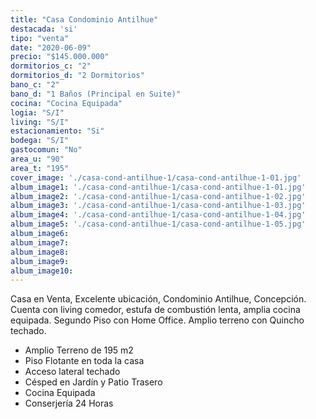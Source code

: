 ```yaml
---
title: "Casa Condominio Antilhue"
destacada: 'si'
tipo: "venta"
date: "2020-06-09"
precio: "$145.000.000"
dormitorios_c: "2"
dormitorios_d: "2 Dormitorios"
bano_c: "2"
bano_d: "1 Baños (Principal en Suite)"
cocina: "Cocina Equipada"
logia: "S/I"
living: "S/I"
estacionamiento: "Si"
bodega: "S/I"
gastocomun: "No"
area_u: "90"
area_t: "195"
cover_image: './casa-cond-antilhue-1/casa-cond-antilhue-1-01.jpg'
album_image1: './casa-cond-antilhue-1/casa-cond-antilhue-1-01.jpg'
album_image2: './casa-cond-antilhue-1/casa-cond-antilhue-1-02.jpg'
album_image3: './casa-cond-antilhue-1/casa-cond-antilhue-1-03.jpg'
album_image4: './casa-cond-antilhue-1/casa-cond-antilhue-1-04.jpg'
album_image5: './casa-cond-antilhue-1/casa-cond-antilhue-1-05.jpg'
album_image6: 
album_image7: 
album_image8: 
album_image9: 
album_image10: 
---
```


Casa en Venta, Excelente ubicación, Condominio Antilhue, Concepción.
Cuenta con living comedor, estufa de combustión lenta, amplia cocina equipada. Segundo Piso con Home Office.
Amplio terreno con Quincho techado.

* Amplio Terreno de 195 m2
* Piso Flotante en toda la casa
* Acceso lateral techado
* Césped en Jardín y Patio Trasero
* Cocina Equipada
* Conserjería 24 Horas





